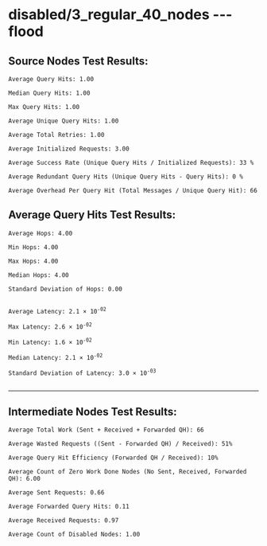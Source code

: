 # disabled/3_regular_40_nodes --- flood
## Source Nodes Test Results:
	Average Query Hits: 1.00

	Median Query Hits: 1.00

	Max Query Hits: 1.00

	Average Unique Query Hits: 1.00

	Average Total Retries: 1.00

	Average Initialized Requests: 3.00

	Average Success Rate (Unique Query Hits / Initialized Requests): 33 %

	Average Redundant Query Hits (Unique Query Hits - Query Hits): 0 %

	Average Overhead Per Query Hit (Total Messages / Unique Query Hit): 66



## Average Query Hits Test Results:
<pre><code>Average Hops: 4.00

Min Hops: 4.00

Max Hops: 4.00

Median Hops: 4.00

Standard Deviation of Hops: 0.00


Average Latency: 2.1 × 10<sup>-02</sup>

Max Latency: 2.6 × 10<sup>-02</sup>

Min Latency: 1.6 × 10<sup>-02</sup>

Median Latency: 2.1 × 10<sup>-02</sup>

Standard Deviation of Latency: 3.0 × 10<sup>-03</sup>

</code></pre>

---------------------------------------------
## Intermediate Nodes Test Results:

	Average Total Work (Sent + Received + Forwarded QH): 66

	Average Wasted Requests ((Sent - Forwarded QH) / Received): 51%

	Average Query Hit Efficiency (Forwarded QH / Received): 10%

	Average Count of Zero Work Done Nodes (No Sent, Received, Forwarded QH): 6.00

	Average Sent Requests: 0.66

	Average Forwarded Query Hits: 0.11

	Average Received Requests: 0.97

	Average Count of Disabled Nodes: 1.00

